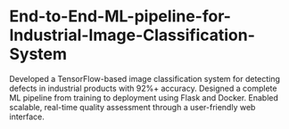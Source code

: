 # End-to-End-ML-pipeline-for-Industrial-Image-Classification-System
Developed a TensorFlow-based image classification system for detecting defects in industrial products with 92%+ accuracy. Designed a complete ML pipeline from training to deployment using Flask and Docker. Enabled scalable, real-time quality assessment through a user-friendly web interface.
